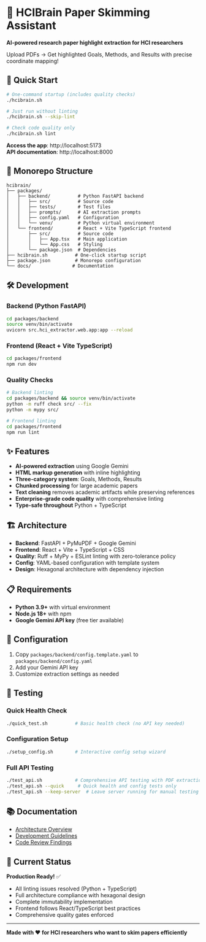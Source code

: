 # 🧠 HCIBrain Paper Skimming Assistant

**AI-powered research paper highlight extraction for HCI researchers**

Upload PDFs → Get highlighted Goals, Methods, and Results with precise coordinate mapping!

## 🚀 Quick Start

```bash
# One-command startup (includes quality checks)
./hcibrain.sh

# Just run without linting
./hcibrain.sh --skip-lint

# Check code quality only
./hcibrain.sh lint
```

**Access the app**: http://localhost:5173  
**API documentation**: http://localhost:8000

## 📁 Monorepo Structure

```
hcibrain/
├── packages/
│   ├── backend/          # Python FastAPI backend
│   │   ├── src/          # Source code
│   │   ├── tests/        # Test files  
│   │   ├── prompts/      # AI extraction prompts
│   │   ├── config.yaml   # Configuration
│   │   └── venv/         # Python virtual environment
│   └── frontend/         # React + Vite TypeScript frontend
│       ├── src/          # Source code
│       │   ├── App.tsx   # Main application
│       │   └── App.css   # Styling
│       └── package.json  # Dependencies
├── hcibrain.sh          # One-click startup script
├── package.json         # Monorepo configuration
└── docs/               # Documentation
```

## 🛠️ Development

### Backend (Python FastAPI)
```bash
cd packages/backend
source venv/bin/activate
uvicorn src.hci_extractor.web.app:app --reload
```

### Frontend (React + Vite TypeScript)  
```bash
cd packages/frontend
npm run dev
```

### Quality Checks
```bash
# Backend linting
cd packages/backend && source venv/bin/activate
python -m ruff check src/ --fix
python -m mypy src/

# Frontend linting  
cd packages/frontend
npm run lint
```

## ✨ Features

- **AI-powered extraction** using Google Gemini
- **HTML markup generation** with inline highlighting
- **Three-category system**: Goals, Methods, Results
- **Chunked processing** for large academic papers
- **Text cleaning** removes academic artifacts while preserving references
- **Enterprise-grade code quality** with comprehensive linting
- **Type-safe throughout** Python + TypeScript

## 🏗️ Architecture

- **Backend**: FastAPI + PyMuPDF + Google Gemini
- **Frontend**: React + Vite + TypeScript + CSS
- **Quality**: Ruff + MyPy + ESLint linting with zero-tolerance policy
- **Config**: YAML-based configuration with template system
- **Design**: Hexagonal architecture with dependency injection

## 📋 Requirements

- **Python 3.9+** with virtual environment
- **Node.js 18+** with npm
- **Google Gemini API key** (free tier available)

## 🔧 Configuration

1. Copy `packages/backend/config.template.yaml` to `packages/backend/config.yaml`
2. Add your Gemini API key
3. Customize extraction settings as needed

## 🧪 Testing

### Quick Health Check
```bash
./quick_test.sh          # Basic health check (no API key needed)
```

### Configuration Setup
```bash
./setup_config.sh        # Interactive config setup wizard
```

### Full API Testing
```bash
./test_api.sh            # Comprehensive API testing with PDF extraction
./test_api.sh --quick     # Quick health and config tests only
./test_api.sh --keep-server  # Leave server running for manual testing
```

## 📚 Documentation

- [Architecture Overview](./ARCHITECTURE.md)
- [Development Guidelines](./CLAUDE.md)
- [Code Review Findings](./CODEREVIEW.md)

## 🎯 Current Status

**Production Ready!** ✅
- All linting issues resolved (Python + TypeScript)
- Full architecture compliance with hexagonal design
- Complete immutability implementation
- Frontend follows React/TypeScript best practices
- Comprehensive quality gates enforced

---

**Made with ❤️ for HCI researchers who want to skim papers efficiently**
